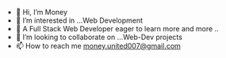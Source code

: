 - 👋 Hi, I’m Money
- 👀 I’m interested in ...Web Development
- 🌱 A Full Stack Web Developer eager to learn more and more ..
- 💞️ I’m looking to collaborate on ...Web-Dev projects
- 📫 How to reach me money.united007@gmail.com

<!---
moneymeh72/moneymeh72 is a ✨ special ✨ repository because its `README.md` (this file) appears on your GitHub profile.
You can click the Preview link to take a look at your changes.
--->
